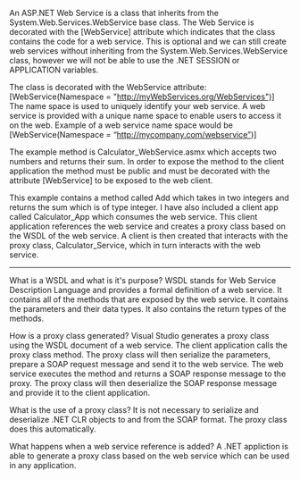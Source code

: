 
An ASP.NET Web Service is a class that inherits from the System.Web.Services.WebService base class.
The Web Service is decorated with the [WebService] attribute which indicates that the class contains the code for a web service. This is optional and we can still create web services without inheriting from the System.Web.Services.WebService class, however we will not be able to use the .NET SESSION or APPLICATION variables.

The class is decorated with the WebService attribute: [WebService(Namespace = "http://myWebServices.org/WebServices")] The name space is used to uniquely identify your web service.
A web service is provided with a unique name space to enable users to access it on the web. Example of a web service name space would be 
[WebService(Namespace = “http://mycompany.com/webservice”)]

The example method is Calculator_WebService.asmx which accepts two numbers and returns their sum. In order to expose the method to the client application the method must be public and must be decorated with the attribute [WebService] to be exposed to the web client.

This example contains a method called Add which takes in two integers and returns the sum which is of type integer. 
I have also included a client app called Calculator_App which consumes the web service. This client application references the web service and creates a proxy class based on the WSDL of the web service. A client is then created that interacts with the proxy class, Calculator_Service, which in turn interacts with the web service.

--------------------------------------------------------------------------------------------------------
What is a WSDL and what is it's purpose?
WSDL stands for Web Service Description Language and provides a formal definition of a web service. It contains all of the methods that are exposed by the web service.
It contains the parameters and their data types. It also contains the return types of the methods.

How is a proxy class generated?
Visual Studio generates a proxy class using the WSDL document of a web service. The client application calls the proxy class method. The proxy class will then serialize the parameters, prepare a SOAP request message and send it to the web service.
The web service executes the method and returns a SOAP response message to the proxy. The proxy class will then deserialize the SOAP response message and provide it to the client application.

What is the use of a proxy class? 
It is not necessary to serialize and deserialize .NET CLR objects to and from the SOAP format. The proxy class does this automatically.

What happens when a web service reference is added?
A .NET appliction is able to generate a proxy class based on the web service which can be used in any application.

